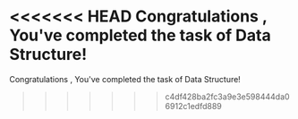 <<<<<<< HEAD
Congratulations , You've completed the task of Data Structure!
=======
Congratulations , You've completed the task of Data Structure!
>>>>>>> c4df428ba2fc3a9e3e598444da06912c1edfd889
